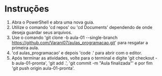 # Instruções

1. Abra o PowerShell e abra uma nova guia.
2. Utilize o comando 'cd repos' ou 'cd Documents' dependendo de onde deseja guardar seus arquivos.
3. Use o comando 'git clone -b aula-01 --single-branch https://github.com/Varani07/aulas_programacao.git' para resgatar a primeira aula.
4. 'cd aulas_programacao' e depois 'code .' para abrir com o editor.
5. Após terminar as atividades, volte para o terminal e digite 'git checkout -b aula-01-pronta', 'git add .', 'git commit -m "Aula finalizada"' e por fim 'git push origin aula-01-pronta'.